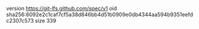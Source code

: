 version https://git-lfs.github.com/spec/v1
oid sha256:6092e2c1caf7cf5a38d846bb4d51b0909e0db4344aa594b9351eefdc2307c573
size 339
